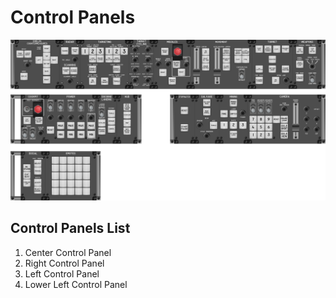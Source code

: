 # Control Panels

![Control Panels](controlPanels/images/ControlPanels.png)

## Control Panels List

1. Center Control Panel
1. Right Control Panel
1. Left Control Panel
1. Lower Left Control Panel

